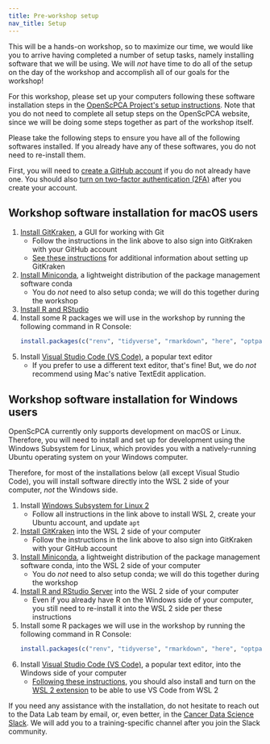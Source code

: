 ```yaml
---
title: Pre-workshop setup
nav_title: Setup
---
```


This will be a hands-on workshop, so to maximize our time, we would like you to arrive having completed a number of setup tasks, namely installing software that we will be using.
We will _not_ have time to do all of the setup on the day of the workshop and accomplish all of our goals for the workshop!

For this workshop, please set up your computers following these software installation steps in the [OpenScPCA Project's setup instructions](https://openscpca.readthedocs.io/en/latest/technical-setup/).
Note that you do not need to complete all setup steps on the OpenScPCA website, since we will be doing some steps together as part of the workshop itself.

Please take the following steps to ensure you have all of the following softwares installed.
If you already have any of these softwares, you do not need to re-install them.


First, you will need to [create a GitHub account](./github_gitkraken_setup_instructions.md#creating-a-github-account) if you do not already have one.
You should also [turn on two-factor authentication (2FA)](./github_gitkraken_setup_instructions.md#enabling-two-factor-authentication-2fa-on-github) after you create your account.


## Workshop software installation for macOS users

1. [Install GitKraken](https://openscpca.readthedocs.io/en/latest/technical-setup/install-a-git-client/#install-gitkraken), a GUI for working with Git
    - Follow the instructions in the link above to also sign into GitKraken with your GitHub account
    - [See these instructions](./github_gitkraken_setup_instructions.md#setting-up-gitkraken) for additional information about setting up GitKraken
2. [Install Miniconda](https://openscpca.readthedocs.io/en/latest/technical-setup/environment-setup/setup-conda/#install-conda), a lightweight distribution of the package management software conda
    - You do _not_ need to also setup conda; we will do this together during the workshop
3. [Install R and RStudio](https://openscpca.readthedocs.io/en/latest/technical-setup/environment-setup/install-r-rstudio/#install-r-on-macos)
4. Install some R packages we will use in the workshop by running the following command in R Console:
    ```r
    install.packages(c("renv", "tidyverse", "rmarkdown", "here", "optparse"))
    ```
5. Install [Visual Studio Code (VS Code)](https://code.visualstudio.com/), a popular text editor
    - If you prefer to use a different text editor, that's fine!
    But, we do _not_ recommend using Mac's native TextEdit application.


## Workshop software installation for Windows users

OpenScPCA currently only supports development on macOS or Linux.
Therefore, you will need to install and set up for development using the Windows Subsystem for Linux, which provides you with a natively-running Ubuntu operating system on your Windows computer.

Therefore, for most of the installations below (all except Visual Studio Code), you will install software directly into the WSL 2 side of your computer, _not_ the Windows side.


1. Install [Windows Subsystem for Linux 2]()
    - Follow all instructions in the link above to install WSL 2, create your Ubuntu account, and update `apt`
2. [Install GitKraken]() into the WSL 2 side of your computer
    - Follow the instructions in the link above to also sign into GitKraken with your GitHub account
3. [Install Miniconda](), a lightweight distribution of the package management software conda, into the WSL 2 side of your computer
    - You do _not_ need to also setup conda; we will do this together during the workshop
4. [Install R and RStudio Server]() into the WSL 2 side of your computer
    - Even if you already have R on the Windows side of your computer, you still need to re-install it into the WSL 2 side per these instructions
5. Install some R packages we will use in the workshop by running the following command in R Console:
    ```r
    install.packages(c("renv", "tidyverse", "rmarkdown", "here", "optparse"))
    ```
6. Install [Visual Studio Code (VS Code)](https://code.visualstudio.com/), a popular text editor, into the Windows side of your computer
    - [Following these instructions](https://code.visualstudio.com/docs/remote/wsl#_getting-started), you should also install and turn on the [WSL 2 extension](https://code.visualstudio.com/docs/remote/wsl#_getting-started) to be able to use VS Code from WSL 2





<!--

Regular RRP installation instructions are commented out below.

The main tasks are installation of R, RStudio, GitKraken, and a suitable text editor.
For Windows users, we will also require the installation of Windows Subsystem for Linux (WSL).
You may already have some of this software installed, but we encourage you to read through all of the instructions at the links below that pertain to your system.

- [macOS installation instructions](mac_installation_instructions.md)
- [Windows installation instructions](windows_installation_instructions.md)

Finally, you will also need to create a [GitHub](https://github.com) account if you do not already have one and configure the GitKraken application.

- [GitHub and GitKraken setup](github_gitkraken_setup_instructions.md)
-->

If you need any assistance with the installation, do not hesitate to reach out to the Data Lab team by email, or, even better, in the [Cancer Data Science Slack](http://ccdatalab.org/slack). We will add you to a training-specific channel after you join the Slack community.
